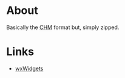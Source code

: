 # About #

Basically the [CHM](CHM.md) format but, simply zipped.

# Links #

  * [wxWidgets](http://www.wxwidgets.org/)